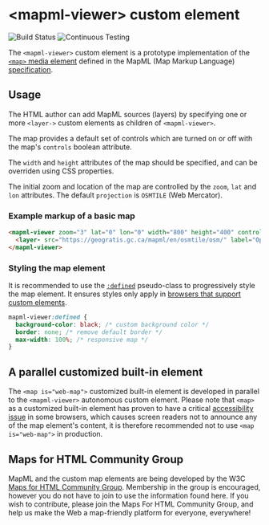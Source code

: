 # &lt;mapml-viewer&gt; custom element

![Build Status](https://api.travis-ci.com/Maps4HTML/Web-Map-Custom-Element.svg?branch=master)
![Continuous Testing](https://github.com/Maps4HTML/Web-Map-Custom-Element/workflows/Continuous%20Testing/badge.svg)

The `<mapml-viewer>` custom element is a prototype implementation of the
[`<map>` media element](https://maps4html.org/MapML/spec/#web-maps)
defined in the MapML (Map Markup Language)
[specification](https://maps4html.org/MapML/spec/).

<!-- ## Installation -->

## Usage

The HTML author can add MapML
sources (layers) by specifying one or more `<layer->` custom elements as
children of `<mapml-viewer>`.

The map provides a default set of controls which are turned on or off with the
map's `controls` boolean attribute.

The `width` and `height` attributes of the map should be specified,
and can be overriden using CSS properties.

The initial zoom and location of the map are controlled by the `zoom`,
`lat` and `lon` attributes.
The default `projection` is `OSMTILE` (Web Mercator).

### Example markup of a basic map

```html
<mapml-viewer zoom="3" lat="0" lon="0" width="800" height="400" controls>
  <layer- src="https://geogratis.gc.ca/mapml/en/osmtile/osm/" label="OpenStreetMap" checked></layer->
</mapml-viewer>
```

### Styling the map element

It is recommended to use the
[`:defined`](https://developer.mozilla.org/en-US/docs/Web/CSS/:defined)
pseudo-class to progressively style the map element.
It ensures styles only apply in
[browsers that support custom elements](https://caniuse.com/custom-elementsv1).

```css
mapml-viewer:defined {
  background-color: black; /* custom background color */
  border: none; /* remove default border */
  max-width: 100%; /* responsive map */
}
```

## A parallel customized built-in element

The `<map is="web-map">` customized built-in element is developed in parallel
to the `<mapml-viewer>` autonomous custom element.
Please note that `<map>` as a customized built-in element has proven to have
a critical [accessibility issue](https://github.com/w3c/html-aam/issues/292)
in some browsers, which causes screen readers not to announce any of the map
element's content,
it is therefore recommended not to use `<map is="web-map">` in production.

## Maps for HTML Community Group

MapML and the custom map elements are being developed by the
W3C [Maps for HTML Community Group](http://www.w3.org/community/maps4html/).
Membership in the group is encouraged, however you do not have to join to use
the information found here.
If you wish to contribute, please join the Maps For HTML Community Group,
and help us make the Web a map-friendly platform for everyone, everywhere!
